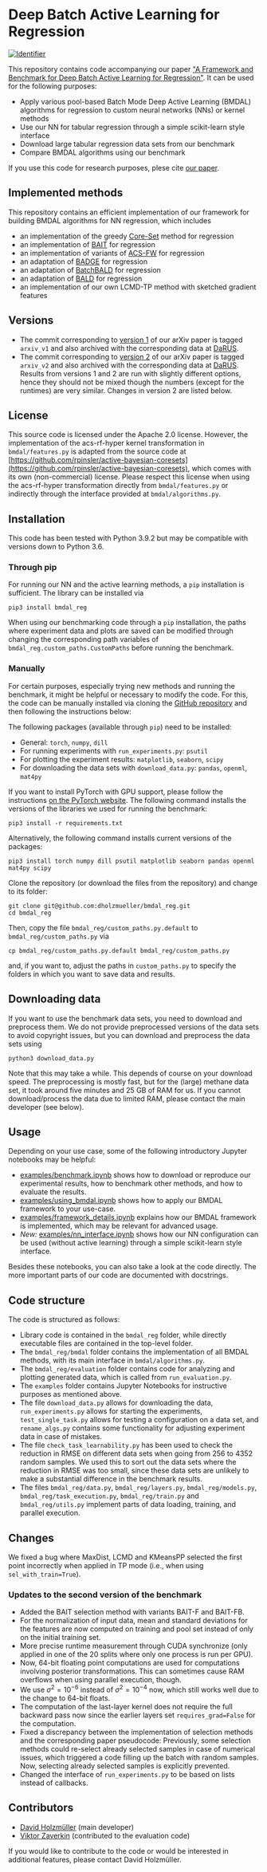 # Deep Batch Active Learning for Regression
[![Identifier](https://img.shields.io/badge/doi-10.18419%2Fdarus--807-d45815.svg)](https://doi.org/10.18419/darus-3110)

This repository contains code accompanying our paper ["A Framework and Benchmark for Deep Batch Active Learning for Regression"](https://arxiv.org/abs/2203.09410). It can be used for the following purposes:
- Apply various pool-based Batch Mode Deep Active Learning (BMDAL) algorithms for regression to custom neural networks (NNs) or kernel methods
- Use our NN for tabular regression through a simple scikit-learn style interface
- Download large tabular regression data sets from our benchmark
- Compare BMDAL algorithms using our benchmark

If you use this code for research purposes, plese cite [our paper](https://arxiv.org/abs/2203.09410).

## Implemented methods

This repository contains an efficient implementation of our framework for building BMDAL algorithms for NN regression, which includes
- an implementation of the greedy [Core-Set](https://arxiv.org/abs/1708.00489) method for regression
- an implementation of [BAIT](https://proceedings.neurips.cc/paper/2021/hash/4afe044911ed2c247005912512ace23b-Abstract.html) for regression
- an implementation of variants of [ACS-FW](https://proceedings.neurips.cc/paper/2019/hash/84c2d4860a0fc27bcf854c444fb8b400-Abstract.html) for regression
- an adaptation of [BADGE](https://arxiv.org/abs/1906.03671) for regression
- an adaptation of [BatchBALD](https://proceedings.neurips.cc/paper/2019/hash/95323660ed2124450caaac2c46b5ed90-Abstract.html) for regression
- an adaptation of [BALD](https://arxiv.org/abs/1112.5745) for regression
- an implementation of our own LCMD-TP method with sketched gradient features

## Versions

- The commit corresponding to [version 1](https://arxiv.org/abs/2203.09410v1) of our arXiv paper is tagged `arxiv_v1` and also archived with the corresponding data at [DaRUS](https://doi.org/10.18419/darus-2615).
- The commit corresponding to [version 2](https://arxiv.org/abs/2203.09410v2) of our arXiv paper is tagged `arxiv_v2` and also archived with the corresponding data at [DaRUS](https://doi.org/10.18419/darus-3110).
Results from versions 1 and 2 are run with slightly different options, hence they should not be mixed though the numbers (except for the runtimes) are very similar. Changes in version 2 are listed below.

## License

This source code is licensed under the Apache 2.0 license. However, the implementation of the acs-rf-hyper kernel transformation in `bmdal/features.py` is adapted from the source code at [https://github.com/rpinsler/active-bayesian-coresets](https://github.com/rpinsler/active-bayesian-coresets), which comes with its own (non-commercial) license. Please respect this license when using the acs-rf-hyper transformation directly from `bmdal/features.py` or indirectly through the interface provided at `bmdal/algorithms.py`.

## Installation

This code has been tested with Python 3.9.2 but may be compatible with versions down to Python 3.6. 

### Through pip
For running our NN and the active learning methods, a `pip` installation is sufficient. The library can be installed via 
```
pip3 install bmdal_reg
```
When using our benchmarking code through a `pip` installation, the paths where experiment data and plots are saved can be modified through changing the corresponding path variables of `bmdal_reg.custom_paths.CustomPaths` before running the benchmark.

### Manually

For certain purposes, especially trying new methods and running the benchmark, it might be helpful or necessary to modify the code. For this, the code can be manually installed via cloning the [GitHub repository](https://github.com/dholzmueller/bmdal_reg) and then following the instructions below:

The following packages (available through `pip`) need to be installed:
- General: `torch`, `numpy`, `dill`
- For running experiments with `run_experiments.py`: `psutil`
- For plotting the experiment results: `matplotlib`, `seaborn`, `scipy`
- For downloading the data sets with `download_data.py`: `pandas`, `openml`, `mat4py`

If you want to install PyTorch with GPU support, please follow the instructions [on the PyTorch website](https://pytorch.org/get-started/locally/). The following command installs the versions of the libraries we used for running the benchmark:
```
pip3 install -r requirements.txt
```
Alternatively, the following command installs current versions of the packages:
```
pip3 install torch numpy dill psutil matplotlib seaborn pandas openml mat4py scipy
```

Clone the repository (or download the files from the repository) and change to its folder:
```
git clone git@github.com:dholzmueller/bmdal_reg.git
cd bmdal_reg
```
Then, copy the file `bmdal_reg/custom_paths.py.default` to `bmdal_reg/custom_paths.py` via
```
cp bmdal_reg/custom_paths.py.default bmdal_reg/custom_paths.py
```
and, if you want to, adjust the paths in `custom_paths.py` to specify the folders in which you want to save data and results.

## Downloading data

If you want to use the benchmark data sets, you need to download and preprocess them. We do not provide preprocessed versions of the data sets to avoid copyright issues, but you can download and preprocess the data sets using
```
python3 download_data.py
```
Note that this may take a while. This depends of course on your download speed. The preprocessing is mostly fast, but for the (large) methane data set, it took around five minutes and 25 GB of RAM for us. If you cannot download/process the data due to limited RAM, please contact the main developer (see below).

## Usage

Depending on your use case, some of the following introductory Jupyter notebooks may be helpful:
- [examples/benchmark.ipynb](https://github.com/dholzmueller/bmdal_reg/blob/main/examples/benchmark.ipynb) shows how to download or reproduce our experimental results, how to benchmark other methods, and how to evaluate the results.
- [examples/using_bmdal.ipynb](https://github.com/dholzmueller/bmdal_reg/blob/main/examples/using_bmdal.ipynb) shows how to apply our BMDAL framework to your use-case.
- [examples/framework_details.ipynb](https://github.com/dholzmueller/bmdal_reg/blob/main/examples/framework_details.ipynb) explains how our BMDAL framework is implemented, which may be relevant for advanced usage.
- *New:* [examples/nn_interface.ipynb](https://github.com/dholzmueller/bmdal_reg/blob/main/examples/nn_interface.ipynb) shows how our NN configuration can be used (without active learning) through a simple scikit-learn style interface.

Besides these notebooks, you can also take a look at the code directly. The more important parts of our code are documented with docstrings.

## Code structure

The code is structured as follows:
- Library code is contained in the `bmdal_reg` folder, while directly executable files are contained in the top-level folder.
- The `bmdal_reg/bmdal` folder contains the implementation of all BMDAL methods, with its main interface in `bmdal/algorithms.py`.
- The `bmdal_reg/evaluation` folder contains code for analyzing and plotting generated data, which is called from `run_evaluation.py`.
- The `examples` folder contains Jupyter Notebooks for instructive purposes as mentioned above.
- The file `download_data.py` allows for downloading the data, `run_experiments.py` allows for starting the experiments, `test_single_task.py` allows for testing a configuration on a data set, and `rename_algs.py` contains some functionality for adjusting experiment data in case of mistakes. 
- The file `check_task_learnability.py` has been used to check the reduction in RMSE on different data sets when going from 256 to 4352 random samples. We used this to sort out the data sets where the reduction in RMSE was too small, since these data sets are unlikely to make a substantial difference in the benchmark results.
- The files `bmdal_reg/data.py`, `bmdal_reg/layers.py`, `bmdal_reg/models.py`, `bmdal_reg/task_execution.py`, `bmdal_reg/train.py` and `bmdal_reg/utils.py` implement parts of data loading, training, and parallel execution.

## Changes

We fixed a bug where MaxDist, LCMD and KMeansPP selected the first point incorrectly when applied in TP mode (i.e., when using `sel_with_train=True`).

### Updates to the second version of the benchmark

- Added the BAIT selection method with variants BAIT-F and BAIT-FB.
- For the normalization of input data, mean and standard deviations for the features are now computed on training and pool set instead of only on the initial training set.
- More precise runtime measurement through CUDA synchronize (only applied in one of the 20 splits where only one process is run per GPU).
- Now, 64-bit floating point computations are used for computations involving posterior transformations. This can sometimes cause RAM overflows when using parallel execution, though. 
- We use $\sigma^2 = 10^{-6}$ instead of $\sigma^2 = 10^{-4}$ now, which still works well due to the change to 64-bit floats.
- The computation of the last-layer kernel does not require the full backward pass now since the earlier layers set `requires_grad=False` for the computation.
- Fixed a discrepancy between the implementation of selection methods and the corresponding paper pseudocode: Previously, some selection methods could re-select already selected samples in case of numerical issues, which triggered a code filling up the batch with random samples. Now, selecting already selected samples is explicitly prevented.
- Changed the interface of `run_experiments.py` to be based on lists instead of callbacks.

## Contributors

- [David Holzmüller](https://www.isa.uni-stuttgart.de/en/institute/team/Holzmueller/) (main developer)
- [Viktor Zaverkin](https://www.itheoc.uni-stuttgart.de/institute/team/Zaverkin/) (contributed to the evaluation code)

If you would like to contribute to the code or would be interested in additional features, please contact David Holzmüller.








